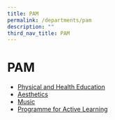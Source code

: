 ```yaml
---
title: PAM
permalink: /departments/pam
description: ""
third_nav_title: PAM
---
```

# **PAM**

*   [Physical and Health Education](/departments/pam/physical-and-health-education)
*   [Aesthetics](/departments/pam/aesthetics)
*   [Music](/departments/pam/music)
*   [Programme for Active Learning](/departments/pam/programme-for-active-learning)